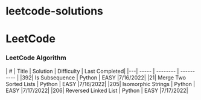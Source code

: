 # leetcode-solutions
LeetCode
========

### LeetCode Algorithm

| # | Title | Solution | Difficulty | Last Completed|
|---| ----- | -------- | ---------- |
|392| Is Subsequence | Python | EASY |7/16/2022|
|21| Merge Two Sorted Lists | Python | EASY |7/16/2022|
|205| Isomorphic Strings | Python | EASY |7/17/2022|
|206| Reversed Linked List | Python | EASY |7/17/2022|
